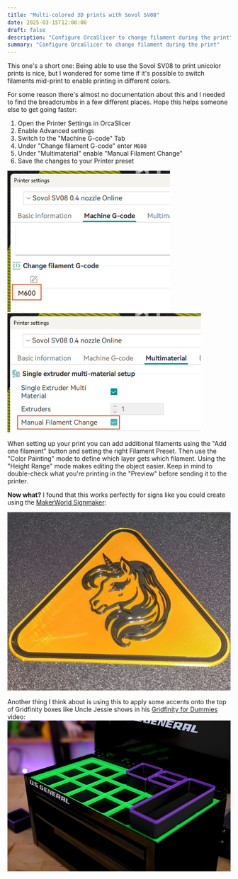 ```yaml
---
title: "Multi-colored 3D prints with Sovol SV08"
date: 2025-03-15T12:00:00
draft: false
description: "Configure OrcaSlicer to change filament during the print"
summary: "Configure OrcaSlicer to change filament during the print"
---
```


This one's a short one: Being able to use the Sovol SV08 to print unicolor prints is nice, but I wondered for some time if it's possible to switch filaments mid-print to enable printing in different colors.

For some reason there's almost no documentation about this and I needed to find the breadcrumbs in a few different places. Hope this helps someone else to get going faster:

1. Open the Printer Settings in OrcaSlicer
1. Enable Advanced settings
1. Switch to the "Machine G-code" Tab
1. Under "Change filament G-code" enter `M600`
1. Under "Multimaterial" enable "Manual Filament Change"
1. Save the changes to your Printer preset

![Printer Settings M600](printer_settings_m600.jpg)
![Printer Settings Manual](printer_settings_manual.jpg)

When setting up your print you can add additional filaments using the "Add one filament" button and setting the right Filament Preset. Then use the "Color Painting" mode to define which layer gets which filament. Using the "Height Range" mode makes editing the object easier. Keep in mind to double-check what you're printing in the "Preview" before sending it to the printer. 

**Now what?** I found that this works perfectly for signs like you could create using the [MakerWorld Signmaker](https://makerworld.com/en/makerlab/makeMySign?from=makerlab):

![Unicorn Sign](thumb_multicolor_prints.png)

Another thing I think about is using this to apply some accents onto the top of Gridfinity boxes like Uncle Jessie shows in his [Gridfinity for Dummies](https://www.youtube.com/watch?v=TvIvoY013xQ) video:
![Gridfinity Highlights](gridfinity_highlights.png)

